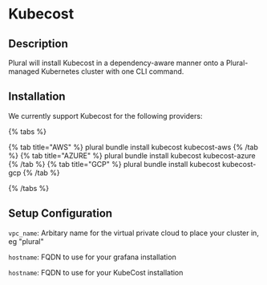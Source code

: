 
# Kubecost

## Description

Plural will install Kubecost in a dependency-aware manner onto a Plural-managed Kubernetes cluster with one CLI command.

## Installation

We currently support Kubecost for the following providers:

{% tabs %}

{% tab title="AWS" %}
plural bundle install kubecost kubecost-aws
{% /tab %}
{% tab title="AZURE" %}
plural bundle install kubecost kubecost-azure
{% /tab %}
{% tab title="GCP" %}
plural bundle install kubecost kubecost-gcp
{% /tab %}

{% /tabs %}

## Setup Configuration

`vpc_name`: Arbitary name for the virtual private cloud to place your cluster in, eg "plural"





`hostname`: FQDN to use for your grafana installation

`hostname`: FQDN to use for your KubeCost installation


